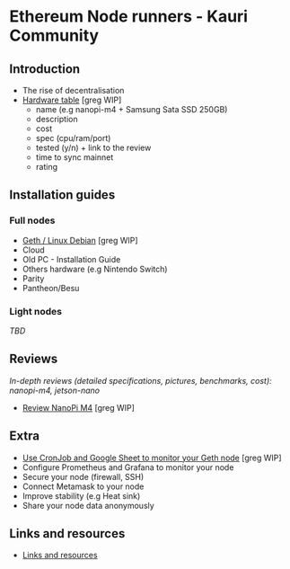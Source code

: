 # Ethereum Node runners - Kauri Community

## Introduction
- The rise of decentralisation
- [Hardware table](hardware-table.md) [greg WIP]
  - name (e.g nanopi-m4 + Samsung Sata SSD 250GB)
  - description
  - cost
  - spec (cpu/ram/port)
  - tested (y/n) + link to the review
  - time to sync mainnet
  - rating


## Installation guides

### Full nodes
- [Geth / Linux Debian](installation-guide-linux.md) [greg WIP]
- Cloud
- Old PC - Installation Guide
- Others hardware (e.g Nintendo Switch)
- Parity
- Pantheon/Besu

### Light nodes
*TBD*

## Reviews
*In-depth reviews (detailed specifications, pictures, benchmarks, cost): nanopi-m4, jetson-nano*

- [Review NanoPi M4](review-nanopi-m4.md) [greg WIP]

## Extra
- [Use CronJob and Google Sheet to monitor your Geth node](monitor_geth_with_cronjob_googlesheet.md) [greg WIP]
- Configure Prometheus and Grafana to monitor your node
- Secure your node (firewall, SSH)
- Connect Metamask to your node
- Improve stability (e.g Heat sink)
- Share your node data anonymously

## Links and resources
- [Links and resources](resouces-and-links.md)
